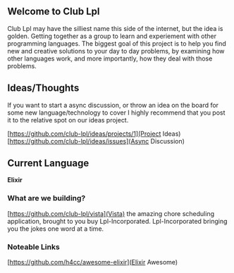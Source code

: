 ## Welcome to Club Lpl

Club Lpl may have the silliest name this side of the internet, but the idea is golden. Getting together as a group to learn and experiement with other programming languages. The biggest goal of this project is to help you find new and creative solutions to your day to day problems, by examining how other languages work, and more importantly, how they deal with those problems.

## Ideas/Thoughts

If you want to start a async discussion, or throw an idea on the board for some new language/technology to cover I highly recommend that you post it to the relative spot on our ideas project.

[https://github.com/club-lpl/ideas/projects/1](Project Ideas)
[https://github.com/club-lpl/ideas/issues](Async Discussion)

## Current Language

**Elixir**

### What are we building?

[https://github.com/club-lpl/vista](Vista) the amazing chore scheduling application, brought to you buy Lpl-Incorporated. Lpl-Incorporated bringing you the jokes one word at a time.

### Noteable Links

[https://github.com/h4cc/awesome-elixir](Elixir Awesome)

